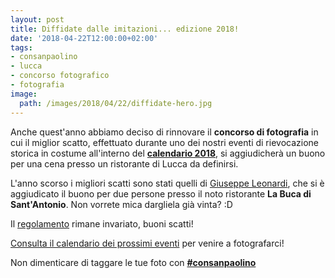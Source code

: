 ```yaml
---
layout: post
title: Diffidate dalle imitazioni... edizione 2018!
date: '2018-04-22T12:00:00+02:00'
tags:
- consanpaolino
- lucca
- concorso fotografico
- fotografia
image:
  path: /images/2018/04/22/diffidate-hero.jpg
---
```


Anche quest'anno abbiamo deciso di rinnovare il **concorso di fotografia** in
cui il miglior scatto, effettuato durante uno dei nostri eventi di rievocazione
storica in costume all'interno del **[calendario
2018](/2018-03-17-calendario-eventi-2018-lucca/)**, si aggiudicherà un buono per
una cena presso un ristorante di Lucca da definirsi.

L'anno scorso i migliori scatti sono stati quelli di [Giuseppe
Leonardi](/2017-11-27-miglior-scatto-2017-giuseppe-leonardi/), che si è
aggiudicato il buono per due persone presso il noto ristorante **La Buca di
Sant'Antonio**. Non vorrete mica dargliela già vinta? :D

Il [regolamento](/2017-04-14-foto-consanpaolino/) rimane invariato, buoni scatti!

[Consulta il calendario dei prossimi
eventi](/2018-03-17-calendario-eventi-2018-lucca/) per venire a fotografarci!

Non dimenticare di taggare le tue foto con **[#consanpaolino](https://www.instagram.com/explore/tags/consanpaolino/)**